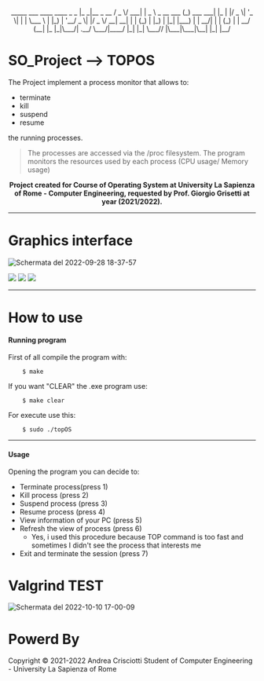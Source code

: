<p align="center">
         _____            ___  ____    ____            _           _   
        |_   _|__  _ __  / _ \/ ___|  |  _ \ _ __ ___ (_) ___  ___| |_ 
          | |/ _ \| '_ \| | | \___ \  | |_) | '__/ _ \| |/ _ \/ __| __|
          | | (_) | |_) | |_| |___) | |  __/| | | (_) | |  __/ (__| |_ 
          |_|\___/| .__/ \___/|____/  |_|   |_|  \___// |\___|\___|\__|
                  |_|                               |__/               
</p>                          

# SO_Project --> TOPOS
The Project implement a process monitor that allows to:
   - terminate
   - kill
   - suspend
   - resume
   
the running processes.

>The processes are accessed via the /proc filesystem.
>The program monitors the resources used by each process (CPU usage/ Memory usage)

<b>
<p align="center">
Project created for Course of Operating System at University La Sapienza of Rome - Computer Engineering, requested by Prof. Giorgio Grisetti at year (2021/2022).
</p>
</b>

------------

# Graphics interface

![Schermata del 2022-09-28 18-37-57](https://user-images.githubusercontent.com/38427839/192834529-bae28c21-1f39-4e2b-8b71-b900ea47699e.png)

![](https://img.shields.io/github/issues/AndreaCrisciotti/SO_Project?label=TOP%20usage)
![](https://img.shields.io/github/stars/AndreaCrisciotti/SO_Project?label=VS%20Code&logo=visual-studio-code)
![](https://img.shields.io/github/license/AndreaCrisciotti/SO_Project?color=blue&label=License&logo=MIT)

------------

# How to use

#### Running program
First of all compile the program with:

        $ make

If you want "CLEAR" the .exe program use:

        $ make clear

For execute use this:

        $ sudo ./topOS

------------

#### Usage

Opening the program you can decide to:

- Terminate process(press 1)
- Kill process (press 2)
- Suspend process (press 3)
- Resume process (press 4)
- View information of your PC (press 5)
- Refresh the view of process (press 6)
   - Yes, i used this procedure because TOP command is too fast and sometimes I didn't see the process that interests me
- Exit and terminate the session (press 7)


# Valgrind TEST
![Schermata del 2022-10-10 17-00-09](https://user-images.githubusercontent.com/38427839/194894058-fa9c8b2e-7e0b-4b39-8647-4add5c47d1dd.png)


# Powerd By

Copyright © 2021-2022 Andrea Crisciotti
Student of Computer Engineering - University La Sapienza of Rome
